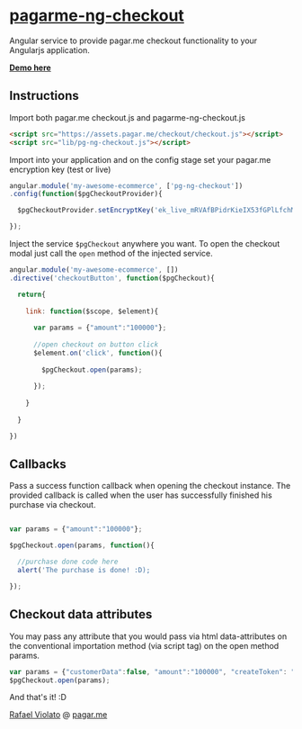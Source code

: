 # [pagarme-ng-checkout](https://github.com/pagarme/pagarme-ng-checkout)
Angular service to provide pagar.me checkout functionality to your Angularjs application.

**[Demo here](http://pagarme.github.io/pagarme-ng-checkout/)**


## Instructions

Import both pagar.me checkout.js and pagarme-ng-checkout.js

```html
<script src="https://assets.pagar.me/checkout/checkout.js"></script>
<script src="lib/pg-ng-checkout.js"></script>
```

Import into your application and on the config stage set your pagar.me encryption key (test or live)

```javascript
angular.module('my-awesome-ecommerce', ['pg-ng-checkout'])
.config(function($pgCheckoutProvider){

  $pgCheckoutProvider.setEncryptKey('ek_live_mRVAfBPidrKieIX53fGPlLfchMMk3A');

});
```


Inject the service `$pgCheckout` anywhere you want.
To open the checkout modal just call the `open` method of the injected service.

```javascript
angular.module('my-awesome-ecommerce', [])
.directive('checkoutButton', function($pgCheckout){

  return{
  
    link: function($scope, $element){
    
      var params = {"amount":"100000"};
    
      //open checkout on button click
      $element.on('click', function(){
      
        $pgCheckout.open(params);
      
      });
    
    }
  
  }

})
```

## Callbacks

Pass a success function callback when opening the checkout instance.
The provided callback is called when the user has successfully finished his purchase via checkout.

```javascript

var params = {"amount":"100000"};

$pgCheckout.open(params, function(){

  //purchase done code here
  alert('The purchase is done! :D);

});
```

## Checkout data attributes
You may pass any attribute that you would pass via html data-attributes on the conventional importation method (via script tag) on the open method params.

```javascript
var params = {"customerData":false, "amount":"100000", "createToken": "false"};
$pgCheckout.open(params);
```

And that's it! :D

[Rafael Violato](http://rviolato.com) @ [pagar.me](http://pagar.me)
